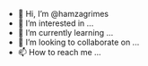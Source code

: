 - 👋 Hi, I’m @hamzagrimes
- 👀 I’m interested in ...
- 🌱 I’m currently learning ...
- 💞️ I’m looking to collaborate on ...
- 📫 How to reach me ...

<!---
hamzagrimes/hamzagrimes is a ✨ special ✨ repository because its `README.md` (this file) appears on your GitHub profile.
You can click the Preview link to take a look at your changes.
--->
